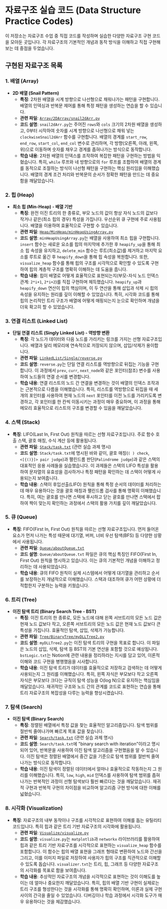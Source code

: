 # 자료구조 실습 코드 (Data Structure Practice Codes)

이 저장소는 자료구조 수업 중 직접 코드를 작성하며 실습한 다양한 자료구조 구현 코드을 모아둔 곳입니다. 각 자료구조의 기본적인 개념과 동작 방식을 이해하고 직접 구현해보는 데 중점을 두었습니다.

## 구현된 자료구조 목록

### 1. 배열 (Array)

* **2D 배열 (Snail Pattern)**
  * **특징**: 2차원 배열을 시계 방향으로 나선형으로 채워나가는 패턴을 구현합니다. 배열의 인덱싱과 반복문 제어를 통해 특정 패턴을 생성하는 연습을 할 수 있습니다.
  * **관련 파일**: [`Array/2DArray/snail2dArr.py`](Array/2DArray/snail2dArr.py)
  * **코드 설명**: `snail2dArr.py`는 주어진 `rows`와 `cols` 크기의 2차원 배열을 생성하고, 0부터 시작하여 숫자를 시계 방향으로 나선형으로 채워 넣는 `clockwiseSnail2dArr` 함수를 구현합니다. 배열의 경계를 `start_row`, `end_row`, `start_col`, `end_col` 변수로 관리하며, 각 방향(오른쪽, 아래, 왼쪽, 위)으로 이동하며 숫자를 채우고 경계를 좁혀나가는 방식으로 동작합니다.
  * **학습 내용**: 2차원 배열의 인덱스를 조작하여 복잡한 패턴을 구현하는 방법을 익혔습니다. 특히, `while` 루프와 네 방향으로의 `for` 루프를 조합하여 배열의 경계를 동적으로 조절하는 방식이 나선형 패턴을 구현하는 핵심 원리임을 이해했습니다. 배열의 경계 조건 처리와 반복문의 순서가 정확한 패턴을 만드는 데 중요함을 깨달았습니다.

### 2. 힙 (Heap)

* **최소 힙 (Min-Heap) - 배열 기반**
  * **특징**: 완전 이진 트리의 한 종류로, 부모 노드의 값이 항상 자식 노드의 값보다 작거나 같은(최소 힙의 경우) 특성을 가집니다. 우선순위 큐 구현에 주로 사용됩니다. 배열을 이용하여 효율적으로 구현할 수 있습니다.
  * **관련 파일**: [`Heap/MinHeap/minHeapUsingArray.py`](Heap/MinHeap/minHeapUsingArray.py)
  * **코드 설명**: `minHeapUsingArray.py`는 배열을 사용하여 최소 힙을 구현합니다. `insert` 함수는 새로운 요소를 힙의 마지막에 추가한 후 `heapify_up`을 통해 최소 힙 속성을 유지하고, `delete_min` 함수는 루트(최소값)를 제거하고 마지막 요소를 루트로 옮긴 후 `heapify_down`을 통해 힙 속성을 복원합니다. 또한, `visualize_heap` 함수를 통해 힙의 구조를 시각적으로 확인할 수 있도록 구현하여 힙의 계층적 구조를 명확히 이해하는 데 도움을 줍니다.
  * **학습 내용**: 힙이 배열로 어떻게 효율적으로 표현되는지(부모-자식 노드 인덱스 관계: `2*i+1`, `2*i+2`)를 직접 구현하며 체득했습니다. `heapify_up`과 `heapify_down` 연산이 힙의 핵심이며, 이 두 연산을 통해 삽입과 삭제 시 힙의 속성을 유지하는 원리를 깊이 이해할 수 있었습니다. 특히, 시각화 코드를 통해 힙의 논리적인 트리 구조가 배열에 어떻게 매핑되는지 눈으로 확인하며 개념을 더욱 확고히 할 수 있었습니다.

### 3. 연결 리스트 (Linked List)

* **단일 연결 리스트 (Singly Linked List) - 역방향 변환**
  * **특징**: 각 노드가 데이터와 다음 노드를 가리키는 링크를 가지는 선형 자료구조입니다. 배열과 달리 메모리에 연속적으로 저장되지 않으며, 삽입/삭제가 용이합니다.
  * **관련 파일**: [`LinkedList/Single/reverse.py`](LinkedList/Single/reverse.py)
  * **코드 설명**: `reverse.py`는 단일 연결 리스트를 역방향으로 뒤집는 기능을 구현합니다. 이 과정에서 `prev`, `curr`, `next_node`와 같은 포인터(참조) 변수를 사용하여 노드들의 연결 순서를 변경합니다.
  * **학습 내용**: 연결 리스트의 노드 간 연결을 변경하는 것이 배열의 인덱스 조작과는 근본적으로 다름을 이해했습니다. 특히, 리스트를 역방향으로 뒤집을 때 세 개의 포인터를 사용하여 현재 노드의 `next` 포인터를 이전 노드를 가리키도록 변경하고, 각 포인터를 한 칸씩 이동시키는 과정이 매우 중요하며, 이 과정을 통해 메모리 효율적으로 리스트의 구조를 변경할 수 있음을 깨달았습니다.

### 4. 스택 (Stack)

* **특징**: LIFO(Last In, First Out) 원칙을 따르는 선형 자료구조입니다. 주로 함수 호출 스택, 괄호 매칭, 수식 계산 등에 활용됩니다.
  * **관련 파일**: [`Stack/task.txt`](Stack/task.txt) (관련 실습 과제 명시)
  * **코드 설명**: `Stack/task.txt`에 명시된 바와 같이, 괄호 매칭(`( ) check`, `<[{()}]> pair judge`)과 팰린드롬 판단(`Palindrome judge`)과 같은 스택의 대표적인 응용 사례들을 실습했습니다. 이 과제들은 스택의 LIFO 특성을 활용하여 문자열의 유효성을 검사하거나 특정 패턴을 확인하는 데 스택이 어떻게 사용되는지 보여줍니다.
  * **학습 내용**: 스택이 후입선출(LIFO) 원칙을 통해 특정 순서의 데이터를 처리하는 데 매우 유용하다는 것을 괄호 매칭과 팰린드롬 검사를 통해 명확히 이해했습니다. 특히, 여는 괄호를 만나면 스택에 푸시하고 닫는 괄호를 만나면 스택에서 팝하여 짝이 맞는지 확인하는 과정에서 스택의 활용 가치를 깊이 깨달았습니다.

### 5. 큐 (Queue)

* **특징**: FIFO(First In, First Out) 원칙을 따르는 선형 자료구조입니다. 먼저 들어온 요소가 먼저 나가는 특성 때문에 대기열, 버퍼, 너비 우선 탐색(BFS) 등 다양한 상황에서 사용됩니다.
  * **관련 파일**: [`Queue/aboutQueue.txt`](Queue/aboutQueue.txt)
  * **코드 설명**: `Queue/aboutQueue.txt` 파일은 큐의 핵심 특징인 FIFO(First In, First Out) 원칙을 명시하고 있습니다. 이는 큐의 기본적인 개념을 이해하고 정리하는 데 사용되었습니다.
  * **학습 내용**: 큐의 FIFO 원칙이 실제 시스템에서 어떻게 대기열을 관리하고 순서를 보장하는지 개념적으로 이해했습니다. 스택과 대조하여 큐가 어떤 상황에 더 적합한지 구분하는 능력을 키웠습니다.

### 6. 트리 (Tree)

* **이진 탐색 트리 (Binary Search Tree - BST)**
  * **특징**: 이진 트리의 한 종류로, 모든 노드에 대해 왼쪽 서브트리의 모든 노드 값은 현재 노드 값보다 작고, 오른쪽 서브트리의 모든 노드 값은 현재 노드 값보다 큰 특성을 가집니다. 효율적인 탐색, 삽입, 삭제가 가능합니다.
  * **관련 파일**: [`Tree/BinaryTree/myDLLTree2.py`](Tree/BinaryTree/myDLLTree2.py)
  * **코드 설명**: `myDLLTree2.py`는 이진 탐색 트리의 구현을 목표로 합니다. 이 파일은 노드의 삽입, 삭제, 탐색 등 BST의 기본 연산을 포함할 것으로 예상됩니다. `bstLogic.txt`는 Notion에 관련 내용을 정리하라는 지시를 담고 있어, 이론적 이해와 코드 구현을 병행했음을 시사합니다.
  * **학습 내용**: 이진 탐색 트리가 데이터를 효율적으로 저장하고 검색하는 데 어떻게 사용되는지 그 원리를 이해했습니다. 특히, 왼쪽 자식은 부모보다 작고 오른쪽 자식은 부모보다 크다는 규칙이 탐색 성능을 O(log N)으로 유지하는 핵심임을 깨달았습니다. 재귀적인 구조와 노드 간의 관계를 코드로 표현하는 연습을 통해 트리 자료구조의 복잡성을 다루는 능력을 향상시켰습니다.

### 7. 탐색 (Search)

* **이진 탐색 (Binary Search)**
  * **특징**: 정렬된 배열에서 특정 값을 찾는 효율적인 알고리즘입니다. 탐색 범위를 절반씩 줄여나가며 빠르게 목표 값을 찾습니다.
  * **관련 파일**: [`Search/task.txt`](Search/task.txt) (관련 실습 과제 명시)
  * **코드 설명**: `Search/task.txt`에 "binary search with iteration"이라고 명시되어 있어, 반복문을 사용하여 이진 탐색 알고리즘을 구현했음을 알 수 있습니다. 이진 탐색은 정렬된 배열에서 중간 값을 기준으로 탐색 범위를 절반씩 줄여나가는 방식으로 동작합니다.
  * **학습 내용**: 이진 탐색이 정렬된 데이터에서 얼마나 효율적으로 작동하는지 그 원리를 이해했습니다. 특히, `low`, `high`, `mid` 인덱스를 사용하여 탐색 범위를 좁혀나가는 반복적인 과정이 선형 탐색보다 훨씬 빠르다는 것을 깨달았습니다. 재귀적 구현과 반복적 구현의 차이점을 비교하며 알고리즘 구현 방식에 대한 이해를 넓혔습니다.

### 8. 시각화 (Visualization)

* **특징**: 자료구조의 내부 동작이나 구조를 시각적으로 표현하여 이해를 돕는 유틸리티 코드입니다. 특히 힙과 같은 트리 기반 자료구조의 시각화에 활용됩니다.
  * **관련 파일**: [`Visualize/visualize.py`](Visualize/visualize.py)
  * **코드 설명**: `visualize.py`는 `matplotlib`과 `networkx` 라이브러리를 활용하여 힙과 같은 트리 기반 자료구조를 시각적으로 표현하는 `visualize_heap` 함수를 포함합니다. 이 함수는 힙의 배열 표현을 그래프 형태로 변환하여 노드와 간선을 그리고, 이를 이미지 파일로 저장하여 사용자가 힙의 구조를 직관적으로 이해할 수 있도록 돕습니다. `visualizer.txt`는 트리, 힙, 그래프 등 다양한 자료구조의 시각화를 목표로 함을 보여줍니다.
  * **학습 내용**: 추상적인 자료구조의 개념을 시각적으로 표현하는 것이 이해도를 높이는 데 얼마나 중요한지 깨달았습니다. 특히, 힙의 배열 기반 구현이 실제로는 트리 구조를 형성한다는 것을 시각화를 통해 명확히 확인하며, 이론과 실제 구현 사이의 간극을 줄일 수 있었습니다. 디버깅이나 학습 과정에서 시각화 도구가 매우 유용하다는 것을 체감했습니다.
